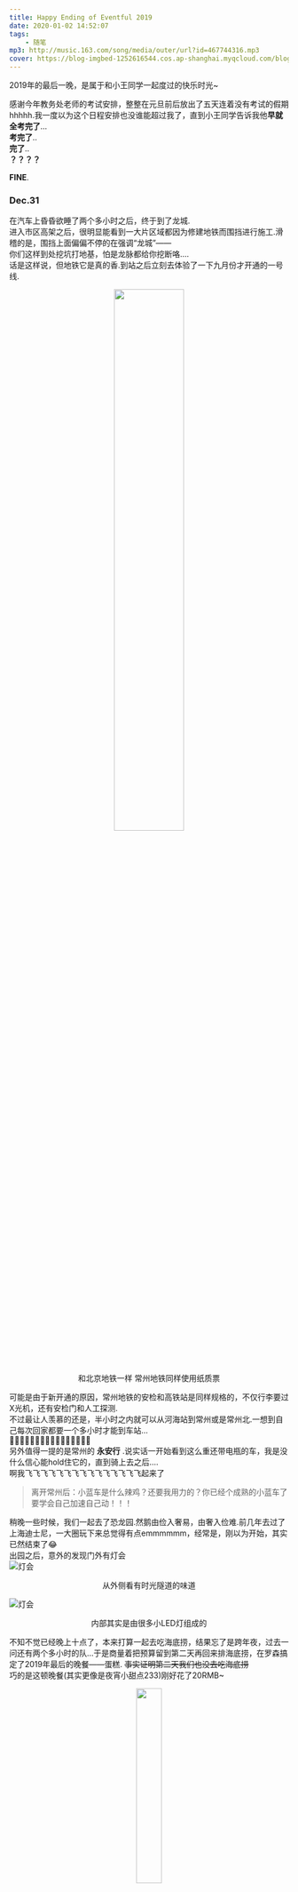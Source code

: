 ```yaml
---
title: Happy Ending of Eventful 2019
date: 2020-01-02 14:52:07
tags:
    - 随笔
mp3: http://music.163.com/song/media/outer/url?id=467744316.mp3
cover: https://blog-imgbed-1252616544.cos.ap-shanghai.myqcloud.com/blog/Happy-Ending-of-Eventful-2019/cover.jpg
---
```

2019年的最后一晚，是属于和小王同学一起度过的快乐时光~  

感谢今年教务处老师的考试安排，整整在元旦前后放出了五天连着没有考试的假期hhhhh.我一度以为这个日程安排也没谁能超过我了，直到小王同学告诉我他<b>早就全考完了</b>...  
<b>考完了</b>..  
<b>完了</b>..  
<b>？？？？</b>  

<b>FINE</b>.  
### Dec.31
在汽车上昏昏欲睡了两个多小时之后，终于到了龙城.  
进入市区高架之后，很明显能看到一大片区域都因为修建地铁而围挡进行施工.滑稽的是，围挡上面偏偏不停的在强调“龙城”——  
你们这样到处挖坑打地基，怕是龙脉都给你挖断咯....  
话是这样说，但地铁它是真的香.到站之后立刻去体验了一下九月份才开通的一号线.  
<div align = center>
    <img src = "https://blog-imgbed-1252616544.cos.ap-shanghai.myqcloud.com/blog/Happy-Ending-of-Eventful-2019/%E5%9C%B0%E9%93%81%E7%A5%A8.jpg" height = 50% width = 50%>
    <center class = "caption">和北京地铁一样 常州地铁同样使用纸质票</center>
</div>

可能是由于新开通的原因，常州地铁的安检和高铁站是同样规格的，不仅行李要过X光机，还有安检门和人工探测.  
不过最让人羡慕的还是，半小时之内就可以从河海站到常州或是常州北.一想到自己每次回家都要一个多小时才能到车站...  
:lemon::lemon::lemon::lemon::lemon::lemon::lemon::lemon::lemon::lemon::lemon::lemon::lemon::lemon::lemon::lemon:  
另外值得一提的是常州的 **永安行** .说实话一开始看到这么重还带电瓶的车，我是没什么信心能hold住它的，直到骑上去之后....  
啊我飞飞飞飞飞飞飞飞飞飞飞飞飞飞飞起来了  
>离开常州后：小蓝车是什么辣鸡？还要我用力的？你已经个成熟的小蓝车了要学会自己加速自己动！！！  

稍晚一些时候，我们一起去了恐龙园.然鹅由俭入奢易，由奢入俭难.前几年去过了上海迪士尼，一大圈玩下来总觉得有点emmmmmm，经常是，刚以为开始，其实已然结束了:joy:  
出园之后，意外的发现门外有灯会  
![灯会](https://blog-imgbed-1252616544.cos.ap-shanghai.myqcloud.com/blog/Happy-Ending-of-Eventful-2019/%E7%81%AF%E4%BC%9A1.jpg)
<center class = "caption">从外侧看有时光隧道的味道</center>   

![灯会](https://blog-imgbed-1252616544.cos.ap-shanghai.myqcloud.com/blog/Happy-Ending-of-Eventful-2019/%E7%81%AF%E4%BC%9A_%E5%86%85%E9%83%A8.jpg)
<center class = "caption">内部其实是由很多小LED灯组成的</center>  

不知不觉已经晚上十点了，本来打算一起去吃海底捞，结果忘了是跨年夜，过去一问还有两个多小时的队...于是商量着把预算留到第二天再回来排海底捞，在罗森搞定了2019年最后的晚餐——蛋糕. ~~事实证明第二天我们也没去吃海底捞~~  
巧的是这顿晚餐(其实更像是夜宵小甜点233)刚好花了20RMB~

<div align = center>
    <img src = "https://blog-imgbed-1252616544.cos.ap-shanghai.myqcloud.com/blog/Happy-Ending-of-Eventful-2019/ride.jpg" height = 30% width = 30%>
    <center class = "caption">地铁十点半就停运了，一路小绿车骑回去，手差点冻没了:joy:</center>
</div>

### Jan.1
Day of 南山竹海  
直接上图  

![黄金桥](https://blog-imgbed-1252616544.cos.ap-shanghai.myqcloud.com/blog/Happy-Ending-of-Eventful-2019/%E9%BB%84%E9%87%91%E6%A1%A5.jpg)
<center class = "caption">其实我没看出来哪里和“黄金”有关系 不过这是个证明自己身高的好地方hhh</center>  
上面的风铃可以使劲跳上去拨动，但还是风稍大一些的时候观赏比较合适~  
<br><br>  

![结香](https://blog-imgbed-1252616544.cos.ap-shanghai.myqcloud.com/blog/Happy-Ending-of-Eventful-2019/%E7%BB%93%E9%A6%991.jpg)  
![结香](https://blog-imgbed-1252616544.cos.ap-shanghai.myqcloud.com/blog/Happy-Ending-of-Eventful-2019/%E7%BB%93%E9%A6%992.jpg)
<center class = "caption">学名<b>结香</b>，有药用价值. 最神奇的是它会自己打结，神奇的大自然~</center>  

#### 今天的主角来啦↓
![睡觉](https://blog-imgbed-1252616544.cos.ap-shanghai.myqcloud.com/blog/Happy-Ending-of-Eventful-2019/%E7%9D%A1%E8%A7%89~.jpg)
<center class = "caption">好困 让我再睡一会儿嘛~</center>  
<br><br><br>

<div align = center>
    <img src = "https://blog-imgbed-1252616544.cos.ap-shanghai.myqcloud.com/blog/Happy-Ending-of-Eventful-2019/%E8%B5%B7%E5%BA%8A%E5%95%A61.jpg" height = 80% width = 80% style = "display: inline-block;">
    <img src = "https://blog-imgbed-1252616544.cos.ap-shanghai.myqcloud.com/blog/Happy-Ending-of-Eventful-2019/%E8%B5%B7%E5%BA%8A%E5%95%A62.jpg" height = 80% width = 80% style = "display: inline-block;">
    <img src = "https://blog-imgbed-1252616544.cos.ap-shanghai.myqcloud.com/blog/Happy-Ending-of-Eventful-2019/%E8%B5%B7%E5%BA%8A%E5%95%A63.jpg" height = 80% width = 80% style = "display: inline-block;">
    <center class = "caption">像极了跨年第二天试图起床的你</center>
</div>

<b>请问，喂熊猫的工作还缺人吗？</b>

#### 3A级...厕所？？
<div align = center>
    <img src = "https://blog-imgbed-1252616544.cos.ap-shanghai.myqcloud.com/blog/Happy-Ending-of-Eventful-2019/AAA_Toilet.jpg" height = 50% width = 50%>
    <center class = "caption">连厕所都开始评星级了吗？</center>
</div>

#### :tropical_fish::fish::whale::whale2::dolphin:
<div align = center>
    <img src = "https://blog-imgbed-1252616544.cos.ap-shanghai.myqcloud.com/blog/Happy-Ending-of-Eventful-2019/%E7%AB%B9%E5%AD%97%E4%BD%93.jpg" height = 50% width = 50%>
    <center class = "caption">不知为什么看着像实心的华云彩文？</center>
</div>

#### :aerial_tramway:
<div align = center>
    <img src = "https://blog-imgbed-1252616544.cos.ap-shanghai.myqcloud.com/blog/Happy-Ending-of-Eventful-2019/%E7%BC%86%E8%BD%A6%E8%BD%A8%E9%81%93.jpg" height = 60% width = 60%>
    <center class = "caption">缆车轨道的顶端 离下端大约有一两百米</center>
</div>

### Jan.2
#### 半山书局
![半山书局](https://blog-imgbed-1252616544.cos.ap-shanghai.myqcloud.com/blog/Happy-Ending-of-Eventful-2019/%E5%8D%8A%E5%B1%B1%E4%B9%A6%E5%B1%803.jpg)
<center class = "caption">超爱的心理学分类 可惜没有更多时间好好逛一逛</center>
<br><br>

![半山书局](https://blog-imgbed-1252616544.cos.ap-shanghai.myqcloud.com/blog/Happy-Ending-of-Eventful-2019/%E5%8D%8A%E5%B1%B1%E4%B9%A6%E5%B1%801.jpg)
<center class = "caption">这是我见过的最别致的地方 没有之一. 在这里读书学习一定超有意境</center>
<br><br>

![半山书局](https://blog-imgbed-1252616544.cos.ap-shanghai.myqcloud.com/blog/Happy-Ending-of-Eventful-2019/%E5%8D%8A%E5%B1%B1%E4%B9%A6%E5%B1%802.jpg)
<center class = "caption">三层楼的书局 好想留在这里~ <br>This is Paradise</center>
<br><br><br>

#### :gift:
去上海的高铁上，小王同学突然从包里拿出了我的生日礼物——<b>一本单向历</b>. 可让我震惊的是，它...它居然是一本拥有在版编目数据的<b>历书</b>?!  
<b>That's awesome!</b>  
*** 
> ***给时光以生命***  
> ***用喜欢的词句***  
> ***重新定义2020年的每一天***  
> ***生活的意义隐藏于 2020 年每一天的词句迷宫中，带上密码钥匙，找到它***
***  

<b>我等着走出迷宫打开大门的那一天:blush:~</b>  

其实跨年本身并没有什么特殊的意义，毕竟时间是人为分割出来的——365天可以是一年，536天也可以是一年. 真正的意义在于 
***
<b>和最有价值的人一起度过最有价值的时光</b>
***  
<b>小王同学 明年再见啦~</b>
